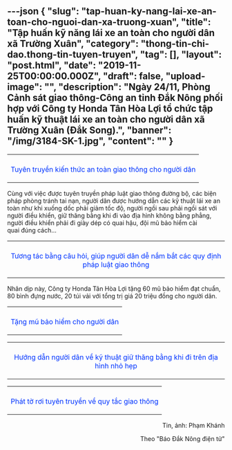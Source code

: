 ---json
{
    "slug": "tap-huan-ky-nang-lai-xe-an-toan-cho-nguoi-dan-xa-truong-xuan",
    "title": "Tập huấn kỹ năng lái xe an toàn cho người dân xã Trường Xuân",
    "category": "thong-tin-chi-dao.thong-tin-tuyen-truyen",
    "tag": [],
    "layout": "post.html",
    "date": "2019-11-25T00:00:00.000Z",
    "draft": false,
    "upload-image": "",
    "description": "Ngày 24/11, Phòng Cảnh sát giao thông-Công an tỉnh Đắk Nông phối hợp với Công ty Honda Tân Hòa Lợi tổ chức tập huấn kỹ thuật lái xe an toàn cho người dân xã Trường Xuân (Đắk Song).",
    "banner": "/img/3184-SK-1.jpg",
    "__content__": ""
}
---
<table align="center">
	<tbody>
		<tr>
			<td><img alt="" src="http://www.baodaknong.org.vn/database/image/2019/11/24/3184-SK-1.jpg" /></td>
		</tr>
		<tr>
			<td>
			<p style="text-align:center"><span style="color:#0033ff">Tuy&ecirc;n truyền kiến thức an to&agrave;n giao th&ocirc;ng cho người d&acirc;n</span></p>
			</td>
		</tr>
	</tbody>
</table>

<p>C&ugrave;ng với việc được&nbsp;tuy&ecirc;n truyền ph&aacute;p luật giao th&ocirc;ng đường bộ, c&aacute;c biện ph&aacute;p ph&ograve;ng tr&aacute;nh tai nạn, người d&acirc;n được&nbsp;hướng dẫn c&aacute;c kỹ thuật&nbsp;l&aacute;i xe an to&agrave;n như khi xuống dốc phải giảm tốc độ, người ngồi sau phải ngồi s&aacute;t với người điều khiển, giữ thăng bằng khi đi v&agrave;o địa h&igrave;nh kh&ocirc;ng bằng phẳng, người điều khiển phải đi gi&agrave;y&nbsp;d&eacute;p c&oacute; quai&nbsp;hậu, đội mũ bảo hiểm&nbsp;c&agrave;i quai&nbsp;đ&uacute;ng c&aacute;ch...</p>

<table align="center">
	<tbody>
		<tr>
			<td><img alt="" src="http://www.baodaknong.org.vn/database/image/2019/11/24/3184-SK-2.jpg" /></td>
		</tr>
		<tr>
			<td>
			<p style="text-align:center"><span style="color:#0033ff">Tương t&aacute;c bằng c&acirc;u hỏi, gi&uacute;p người d&acirc;n dễ nắm bắt c&aacute;c quy định ph&aacute;p luật giao th&ocirc;ng</span></p>
			</td>
		</tr>
	</tbody>
</table>

<p>Nh&acirc;n dịp n&agrave;y, C&ocirc;ng ty Honda T&acirc;n H&ograve;a Lợi tặng 60 mũ bảo hiểm đạt chuẩn, 80 b&igrave;nh đựng nước, 20 t&uacute;i vải với tổng trị gi&aacute; 20 triệu đồng cho người d&acirc;n.</p>

<table align="center">
	<tbody>
		<tr>
			<td><img alt="" src="http://www.baodaknong.org.vn/database/image/2019/11/24/3184-SK-3.jpg" /></td>
		</tr>
		<tr>
			<td>
			<p style="text-align:center"><span style="color:#0033ff">Tặng mũ bảo hiểm cho người d&acirc;n</span></p>
			</td>
		</tr>
	</tbody>
</table>

<table align="center">
	<tbody>
		<tr>
			<td><img alt="" src="http://www.baodaknong.org.vn/database/image/2019/11/24/3184-SK-4.jpg" /></td>
		</tr>
		<tr>
			<td>
			<p style="text-align:center"><span style="color:#0033ff">Hướng dẫn người d&acirc;n về kỹ thuật giữ thăng bằng khi đi tr&ecirc;n địa h&igrave;nh nhỏ hẹp</span></p>
			</td>
		</tr>
	</tbody>
</table>

<table align="center">
	<tbody>
		<tr>
			<td><img alt="" src="http://www.baodaknong.org.vn/database/image/2019/11/24/3184-SK-5.jpg" /></td>
		</tr>
		<tr>
			<td>
			<p style="text-align:center"><span style="color:#0033ff">Ph&aacute;t tờ rơi tuy&ecirc;n truyền về quy tắc giao th&ocirc;ng</span></p>
			</td>
		</tr>
	</tbody>
</table>

<p style="text-align:right">Tin, ảnh: Phạm Kh&aacute;nh</p>

<p style="text-align:right">Theo&nbsp;&quot;B&aacute;o Đắk N&ocirc;ng điện tử&quot;</p>
